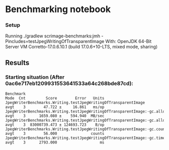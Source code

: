 # Benchmarking notebook

### Setup
Running
./gradlew scrimage-benchmarks:jmh -Pincludes=testJpegWritingOfTransparentImage
With:
OpenJDK 64-Bit Server VM Corretto-17.0.6.10.1 (build 17.0.6+10-LTS, mixed mode, sharing)

## Results

### Starting situation (After 0ac6e717eb1209931553641533a64c268bde87cd):
```
Benchmark                                                                           Mode  Cnt         Score        Error   Units
JpegWriterBenchmarks.Writing.testJpegWritingOfTransparentImage                      avgt    3        47.722 ±     16.861   ms/op
JpegWriterBenchmarks.Writing.testJpegWritingOfTransparentImage:·gc.alloc.rate       avgt    3      1659.080 ±    594.940  MB/sec
JpegWriterBenchmarks.Writing.testJpegWritingOfTransparentImage:·gc.alloc.rate.norm  avgt    3  83000739.473 ± 124693.723    B/op
JpegWriterBenchmarks.Writing.testJpegWritingOfTransparentImage:·gc.count            avgt    3        56.000               counts
JpegWriterBenchmarks.Writing.testJpegWritingOfTransparentImage:·gc.time             avgt    3      2793.000                   ms
```
